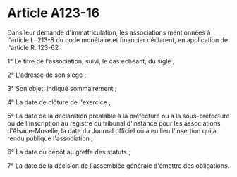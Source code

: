 # Article A123-16

Dans leur demande d'immatriculation, les associations mentionnées à l'article L. 213-8 du code monétaire et financier déclarent, en application de l'article R. 123-62 :

1° Le titre de l'association, suivi, le cas échéant, du sigle ;

2° L'adresse de son siège ;

3° Son objet, indiqué sommairement ;

4° La date de clôture de l'exercice ;

5° La date de la déclaration préalable à la préfecture ou à la sous-préfecture ou de l'inscription au registre du tribunal d'instance pour les associations d'Alsace-Moselle, la date du Journal officiel où a eu lieu l'insertion qui a rendu publique l'association ;

6° La date du dépôt au greffe des statuts ;

7° La date de la décision de l'assemblée générale d'émettre des obligations.
